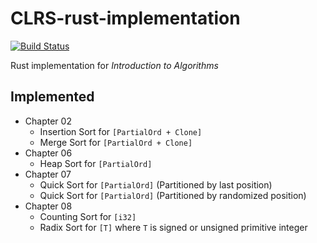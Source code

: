 # CLRS-rust-implementation
[![Build Status](https://travis-ci.com/hsfzxjy/CLRS-rust-implementation.svg?branch=master)](https://travis-ci.com/hsfzxjy/CLRS-rust-implementation)

Rust implementation for <em>Introduction to Algorithms</em>

## Implemented

 + Chapter 02
   + Insertion Sort for `[PartialOrd + Clone]`
   + Merge Sort for `[PartialOrd + Clone]`
 + Chapter 06
   + Heap Sort for `[PartialOrd]`
 + Chapter 07
   + Quick Sort for `[PartialOrd]` (Partitioned by last position)
   + Quick Sort for `[PartialOrd]` (Partitioned by randomized position)
 + Chapter 08
   + Counting Sort for `[i32]`
   + Radix Sort for `[T]` where `T` is signed or unsigned primitive integer
